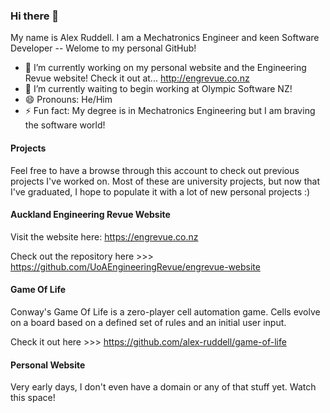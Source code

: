 ### Hi there 🌈

My name is Alex Ruddell. I am a Mechatronics Engineer and keen Software Developer -- Welome to my personal GitHub!

- 🔭 I’m currently working on my personal website and the Engineering Revue website! Check it out at... http://engrevue.co.nz
- 🌱 I’m currently waiting to begin working at Olympic Software NZ!
- 😄 Pronouns: He/Him
- ⚡ Fun fact: My degree is in Mechatronics Engineering but I am braving the software world!

#### Projects
Feel free to have a browse through this account to check out previous projects I've worked on. Most of these are university projects, but now that I've graduated, I hope to populate it with a lot of new personal projects :)

#### Auckland Engineering Revue Website
Visit the website here: https://engrevue.co.nz

Check out the repository here >>> https://github.com/UoAEngineeringRevue/engrevue-website

#### Game Of Life
Conway's Game Of Life is a zero-player cell automation game. Cells evolve on a board based on a defined set of rules and an initial user input. 

Check it out here >>> https://github.com/alex-ruddell/game-of-life

#### Personal Website
Very early days, I don't even have a domain or any of that stuff yet. Watch this space!
